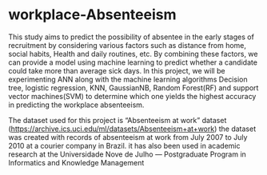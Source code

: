 # workplace-Absenteeism

This   study aims to predict the possibility of absentee in the early stages of recruitment by considering various factors such as distance from home, social habits, Health and daily routines, etc. By combining these factors, we can provide a model using machine learning to predict whether a candidate could take more than average sick days. In this project, we will be experimenting ANN along with the machine learning algorithms Decision tree, logistic regression, KNN, GaussianNB, Random Forest(RF) and support vector machines(SVM) to determine which one yields the highest accuracy in predicting the workplace absenteeism. 

The dataset used  for this project is  “Absenteeism at work” dataset (https://archive.ics.uci.edu/ml/datasets/Absenteeism+at+work) the dataset was created with records of absenteeism at work from July 2007 to July 2010 at a courier company in Brazil. it has also been used in academic research at the Universidade Nove de Julho — Postgraduate Program in Informatics and Knowledge Management
